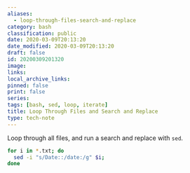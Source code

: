 ```yaml
---
aliases:
  - loop-through-files-search-and-replace
category: bash
classification: public
date: 2020-03-09T20:13:20
date_modified: 2020-03-09T20:13:20
draft: false
id: 20200309201320
image: 
links: 
local_archive_links: 
pinned: false
print: false
series: 
tags: [bash, sed, loop, iterate]
title: Loop Through Files and Search and Replace
type: tech-note
---
```


Loop through all files, and run a search and replace with `sed`.

```sh
for i in *.txt; do
  sed -i "s/Date::/date:/g" $i;
done
```

